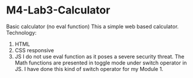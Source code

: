 # M4-Lab3-Calculator
Basic calculator (no eval function)
This a simple web based calculator.
Technology:
1. HTML
2. CSS responsive
3. JS
I do not use eval function as it poses a severe security threat. 
The Math functions are presented in toggle mode under switch operator in JS.
I have done this kind of switch operator for my Module 1.
